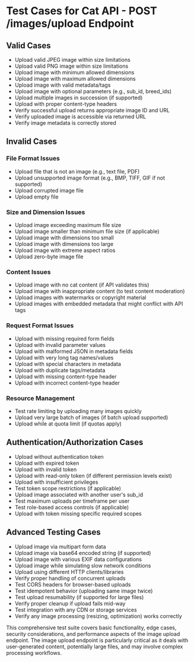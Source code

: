 # Test Cases for Cat API - POST /images/upload Endpoint

## Valid Cases

- Upload valid JPEG image within size limitations
- Upload valid PNG image within size limitations
- Upload image with minimum allowed dimensions
- Upload image with maximum allowed dimensions
- Upload image with valid metadata/tags
- Upload image with optional parameters (e.g., sub_id, breed_ids)
- Upload multiple images in succession (if supported)
- Upload with proper content-type headers
- Verify successful upload returns appropriate image ID and URL
- Verify uploaded image is accessible via returned URL
- Verify image metadata is correctly stored

## Invalid Cases

### File Format Issues
- Upload file that is not an image (e.g., text file, PDF)
- Upload unsupported image format (e.g., BMP, TIFF, GIF if not supported)
- Upload corrupted image file
- Upload empty file

### Size and Dimension Issues
- Upload image exceeding maximum file size
- Upload image smaller than minimum file size (if applicable)
- Upload image with dimensions too small
- Upload image with dimensions too large
- Upload image with extreme aspect ratios
- Upload zero-byte image file

### Content Issues
- Upload image with no cat content (if API validates this)
- Upload image with inappropriate content (to test content moderation)
- Upload images with watermarks or copyright material
- Upload images with embedded metadata that might conflict with API tags

### Request Format Issues
- Upload with missing required form fields
- Upload with invalid parameter values
- Upload with malformed JSON in metadata fields
- Upload with very long tag names/values
- Upload with special characters in metadata
- Upload with duplicate tags/metadata
- Upload with missing content-type header
- Upload with incorrect content-type header

### Resource Management
- Test rate limiting by uploading many images quickly
- Upload very large batch of images (if batch upload supported)
- Upload while at quota limit (if quotas apply)

## Authentication/Authorization Cases

- Upload without authentication token
- Upload with expired token
- Upload with invalid token
- Upload with read-only token (if different permission levels exist)
- Upload with insufficient privileges
- Test token scope restrictions (if applicable)
- Upload image associated with another user's sub_id
- Test maximum uploads per timeframe per user
- Test role-based access controls (if applicable)
- Upload with token missing specific required scopes

## Advanced Testing Cases

- Upload image via multipart form data
- Upload image via base64 encoded string (if supported)
- Upload image with various EXIF data configurations
- Upload image while simulating slow network conditions
- Upload using different HTTP clients/libraries
- Verify proper handling of concurrent uploads
- Test CORS headers for browser-based uploads
- Test idempotent behavior (uploading same image twice)
- Test upload resumability (if supported for large files)
- Verify proper cleanup if upload fails mid-way
- Test integration with any CDN or storage services
- Verify any image processing (resizing, optimization) works correctly

This comprehensive test suite covers basic functionality, edge cases, security considerations, and performance aspects of the image upload endpoint. The image upload endpoint is particularly critical as it deals with user-generated content, potentially large files, and may involve complex processing workflows.